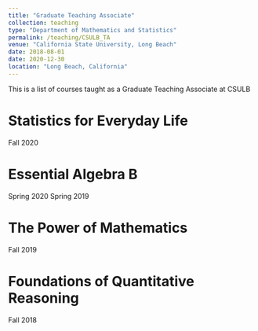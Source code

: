 ```yaml
---
title: "Graduate Teaching Associate"
collection: teaching
type: "Department of Mathematics and Statistics"
permalink: /teaching/CSULB_TA
venue: "California State University, Long Beach"
date: 2018-08-01
date: 2020-12-30
location: "Long Beach, California"
---
```


This is a list of courses taught as a Graduate Teaching Associate at CSULB

Statistics for Everyday Life
======
Fall 2020

Essential Algebra B
======
Spring 2020
Spring 2019

The Power of Mathematics
======
Fall 2019

Foundations of Quantitative Reasoning
=====
Fall 2018